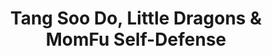 ---
title: Tang Soo Do, Little Dragons & MomFu Self-Defense
img: /img/cms/michelle.jpg
instructor: Michelle Worth
experience: 5th-degree Black Belt, certified personal trainer
phone: 404-381-7273
---
